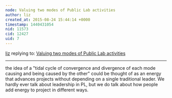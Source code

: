```yaml
---
node: Valuing two modes of Public Lab activities
author: liz
created_at: 2015-08-24 15:44:14 +0000
timestamp: 1440431054
nid: 11573
cid: 12427
uid: 7
---
```




[liz](../profile/liz) replying to: [Valuing two modes of Public Lab activities](../notes/liz/02-10-2015/valuing-two-modes-of-public-lab-activities)

----
the idea of a "tidal cycle of convergence and divergence of each mode causing and being caused by the other" could be thought of as an energy that advances projects without depending on a single traditional leader. We hardly ever talk about leadership in PL, but we do talk about how people add energy to project in different ways. 